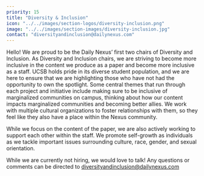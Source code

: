 ```yaml
---
priority: 15
title: "Diversity & Inclusion"
icon: "../../images/section-logos/diversity-inclusion.png"
image: "../../images/section-images/diversity-inclusion.jpg"
contact: "diversityandinclusion@dailynexus.com"
---
```

Hello! 
We are proud to be the Daily Nexus’ first two chairs of Diversity and Inclusion. As Diversity and Inclusion chairs, we are striving to become more inclusive in the content we produce as a paper and become more inclusive as a staff. UCSB holds pride in its diverse student population, and we are here to ensure that we are highlighting those who have not had the opportunity to own the spotlight. Some central themes that run through each project and initiative include making sure to be inclusive of marginalized communities on campus, thinking about how our content impacts marginalized communities and becoming better allies. We work with multiple cultural organizations to foster relationships with them, so they feel like they also have a place within the Nexus community.

While we focus on the content of the paper, we are also actively working to support each other within the staff. We promote self-growth as individuals as we tackle important issues surrounding culture, race, gender, and sexual orientation. 

While we are currently not hiring, we would love to talk! Any questions or comments can be directed to [diversityandinclusion@dailynexus.com](mailto:diversityandinclusion@dailynexus.com)